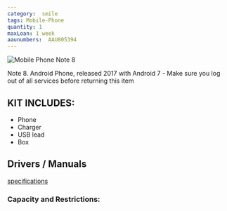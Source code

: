 ```yaml
---
category:  smile
tags: Mobile-Phone
quantity: 1
maxLoan: 1 week
aaunumbers:  AAU805394
---
```

![Mobile Phone Note 8](https://fdn2.gsmarena.com/vv/bigpic/samsung-galaxy-note-8-sm-n950.jpg)

Note 8. Android Phone, released 2017 with Android 7 - Make sure you log out of all services before returning this item
## KIT INCLUDES:
-  Phone 
-  Charger 
-  USB lead 
-  Box

## Drivers / Manuals
[specifications](https://www.gsmarena.com/samsung_galaxy_note8-8505.php)



### Capacity and Restrictions:
